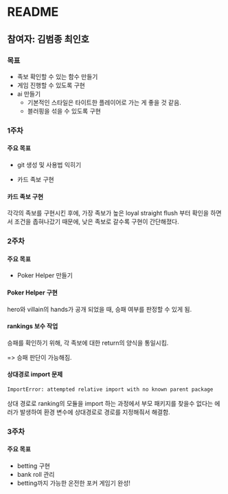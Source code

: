 # README

## 참여자: 김범종 최인호

### 목표

+ 족보 확인할 수 있는 함수 만들기
+ 게임 진행할 수 있도록 구현
+ ai 만들기
  + 기본적인 스타일은 타이트한 플레이어로 가는 게 좋을 것 같음.
  + 블러핑을 섞을 수 있도록 구현



### 1주차

#### 주요 목표

+ git 생성 및 사용법 익히기

+ 카드 족보 구현

#### 카드 족보 구현

각각의 족보를 구현시킨 후에, 가장 족보가 높은 loyal straight flush 부터 확인을 하면서 조건을 좁혀나갔기 때문에, 낮은 족보로 갈수록 구현이 간단해졌다.



### 2주차

#### 주요 목표

+ Poker Helper 만들기

#### Poker Helper 구현

hero와 villain의 hands가 공개 되었을 때, 승패 여부를 판정할 수 있게 됨.

#### rankings 보수 작업

승패를 확인하기 위해, 각 족보에 대한 return의 양식을 통일시킴.

=> 승패 판단이 가능해짐.

#### 상대경로 import 문제

```bash
ImportError: attempted relative import with no known parent package
```

상대 경로로 ranking의 모듈을 import 하는 과정에서 부모 패키지를 찾을수 없다는 에러가 발생하여 환경 변수에 상대경로로 경로를 지정해줘서 해결함.



### 3주차

#### 주요 목표

+ betting 구현
+ bank roll 관리
+ betting까지 가능한 온전한 포커 게임기 완성!
